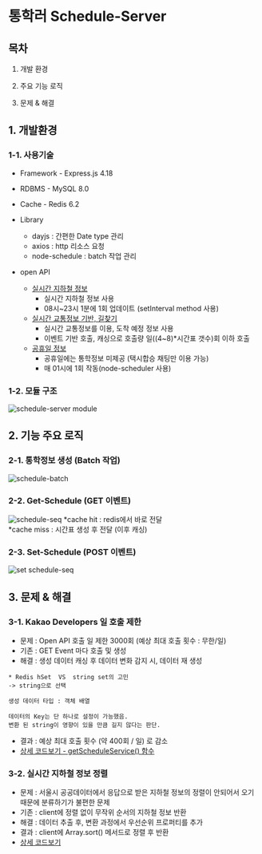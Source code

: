 # 통학러 Schedule-Server

## 목차

1.  개발 환경

2.  주요 기능 로직

3.  문제 & 해결

## 1. 개발환경

### 1-1. 사용기술

- Framework - Express.js 4.18
- RDBMS - MySQL 8.0
- Cache - Redis 6.2
- Library

  - dayjs : 간편한 Date type 관리
  - axios : http 리소스 요청
  - node-schedule : batch 작업 관리

- open API
  - [실시간 지하철 정보](https://data.seoul.go.kr/dataList/OA-12764/F/1/datasetView.do)
    - 실시간 지하철 정보 사용
    - 08시~23시 1분에 1회 업데이트 (setInterval method 사용)
  - [실시간 교통정보 기반, 길찾기](https://developers.kakao.com/docs/latest/ko/kakaonavi/common)
    - 실시간 교통정보를 이용, 도착 예정 정보 사용
    - 이벤트 기반 호출, 캐싱으로 호출량 일((4~8)\*시간표 갯수)회 이하 호출
  - [공휴일 정보](https://www.data.go.kr/data/15012690/openapi.do)
    - 공휴일에는 통학정보 미제공 (택시합승 채팅만 이용 가능)
    - 매 01시에 1회 작동(node-scheduler 사용)

### 1-2. 모듈 구조

![schedule-server module](https://github.com/Yonge2/TUKBUS_Server/assets/99579139/e5629311-d466-42e0-878e-e13029ce33c0)

## 2. 기능 주요 로직

### 2-1. 통학정보 생성 (Batch 작업)

![schedule-batch](https://github.com/Yonge2/TUKBUS_Server/assets/99579139/e2c46dee-927d-45d9-ae51-3050d7c29fc1)

### 2-2. Get-Schedule (GET 이벤트)

![schedule-seq](https://github.com/Yonge2/TUKBUS_Server/assets/99579139/479820e0-86a1-46a0-8019-b45008128751)
*cache hit : redis에서 바로 전달  
*cache miss : 시간표 생성 후 전달 (이후 캐싱)

### 2-3. Set-Schedule (POST 이벤트)

![set schedule-seq](https://github.com/Yonge2/TUKBUS_Server/assets/99579139/f8fa66df-b9f4-444b-afb0-090f687c10b6)

## 3. 문제 & 해결

### 3-1. Kakao Developers 일 호출 제한

- 문제 : Open API 호출 일 제한 3000회 (예상 최대 호출 횟수 : 무한/일)
- 기존 : GET Event 마다 호출 및 생성
- 해결 : 생성 데이터 캐싱 후 데이터 변화 감지 시, 데이터 재 생성

```
* Redis hSet  VS  string set의 고민
-> string으로 선택

생성 데이터 타입 : 객체 배열

데이터의 Key는 단 하나로 설정이 가능했음.
변환 된 string이 영향이 있을 만큼 길지 않다는 판단.
```

- 결과 : 예상 최대 호출 횟수 (약 400회 / 일) 로 감소
- [상세 코드보기 - getScheduleService() 함수](https://github.com/Yonge2/TUKBUS_Server/blob/master/Server/schedule-server/schedule/schedule.get.service.js)

### 3-2. 실시간 지하철 정보 정렬

- 문제 : 서울시 공공데이터에서 응답으로 받은 지하철 정보의 정렬이 안되어서 오기 때문에 분류하기가 불편한 문제
- 기존 : client에 정렬 없이 무작위 순서의 지하철 정보 반환
- 해결 : 데이터 추출 후, 변환 과정에서 우선순위 프로퍼티를 추가
- 결과 : client에 Array.sort() 메서드로 정렬 후 반환
- [상세 코드보기](https://github.com/Yonge2/TUKBUS_Server/blob/master/Server/schedule-server/util/util.open-api/metro.js)

